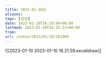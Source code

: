 ```yaml
---
title: 2023-01-10记
aliases: 
tags: [日记]
date: 2023-01-10T16:19:09+08:00
lastmod: 2023-01-10T16:25:13+08:00
from: 
url: /notes/2023/01/10/161909
---
```


![[2023-01-10 2023-01-10 16.21.59.excalidraw]]
